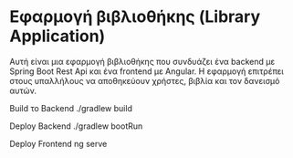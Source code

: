 # Εφαρμογή βιβλιοθήκης (Library Application)

Αυτή είναι μια εφαρμογή βιβλιοθήκης που συνδυάζει ένα backend με Spring Boot Rest Api και ένα frontend με Angular. Η εφαρμογή επιτρέπει στους υπαλλήλους να αποθηκεύουν χρήστες, βιβλία και τον δανεισμό αυτών.

Build το Backend
./gradlew build

Deploy Backend
./gradlew bootRun

Deploy Frontend
ng serve
